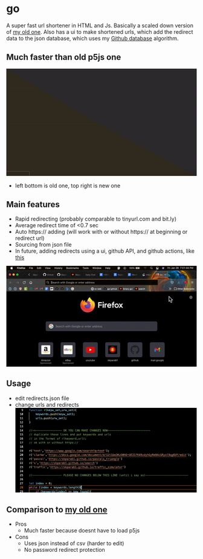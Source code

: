 # go
A super fast url shortener in HTML and Js. Basically a scaled down version of [my old one](github.com/skparab1/js-url-shortener). Also has a ui to make shortened urls, which add the redirect data to the json database, which uses my [Github database](https://github.com/skparab1/server) algorithm.

## Much faster than old p5js one

![](assets/ezgif.com-gif-maker(10).gif)

- left bottom is old one, top right is new one

## Main features
- Rapid redirecting (probably comparable to tinyurl.com and bit.ly)
- Average redirect time of <0.7 sec
- Auto https:// adding (will work with or without https:// at beginning or redirect url)
- Sourcing from json file
- In future, adding redirects using a ui, github API, and github actions, like [this](https://github.com/skparab1/server)

![](assets/ezgif.com-gif-maker(12).gif)

## Usage
- edit redirects.json file
- change urls and redirects
![](assets/usage.png)

## Comparison to [my old one](github.com/skparab1/js-url-shortener)
- Pros
  - Much faster because doesnt have to load p5js
- Cons
  - Uses json instead of csv (harder to edit)
  - No password redirect protection
